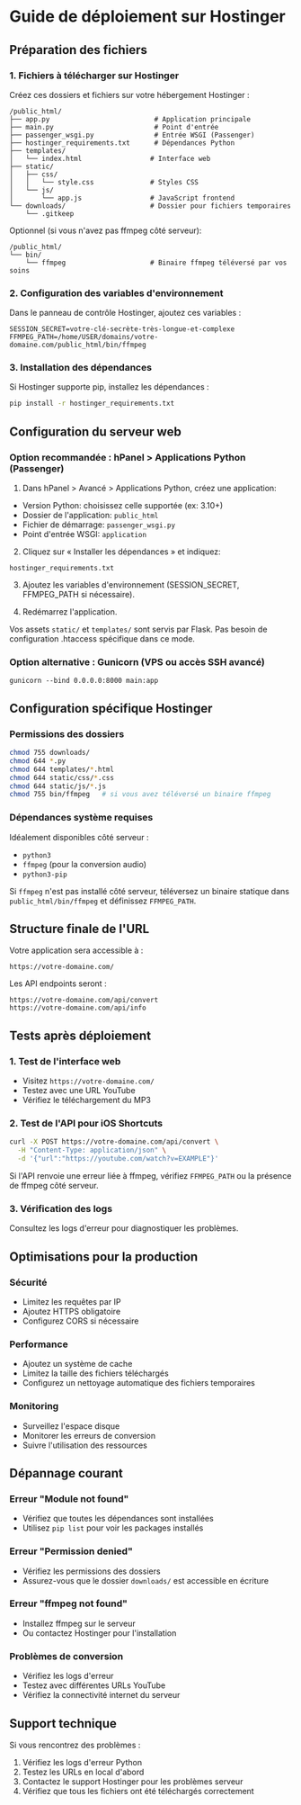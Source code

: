 # Guide de déploiement sur Hostinger

## Préparation des fichiers

### 1. Fichiers à télécharger sur Hostinger

Créez ces dossiers et fichiers sur votre hébergement Hostinger :

```
/public_html/
├── app.py                          # Application principale
├── main.py                         # Point d'entrée
├── passenger_wsgi.py               # Entrée WSGI (Passenger)
├── hostinger_requirements.txt      # Dépendances Python
├── templates/
│   └── index.html                 # Interface web
├── static/
│   ├── css/
│   │   └── style.css              # Styles CSS
│   └── js/
│       └── app.js                 # JavaScript frontend
└── downloads/                     # Dossier pour fichiers temporaires
    └── .gitkeep
```

Optionnel (si vous n'avez pas ffmpeg côté serveur):

```
/public_html/
└── bin/
    └── ffmpeg                     # Binaire ffmpeg téléversé par vos soins
```

### 2. Configuration des variables d'environnement

Dans le panneau de contrôle Hostinger, ajoutez ces variables :

```
SESSION_SECRET=votre-clé-secrète-très-longue-et-complexe
FFMPEG_PATH=/home/USER/domains/votre-domaine.com/public_html/bin/ffmpeg
```

### 3. Installation des dépendances

Si Hostinger supporte pip, installez les dépendances :

```bash
pip install -r hostinger_requirements.txt
```

## Configuration du serveur web

### Option recommandée : hPanel > Applications Python (Passenger)

1) Dans hPanel > Avancé > Applications Python, créez une application:
- Version Python: choisissez celle supportée (ex: 3.10+)
- Dossier de l'application: `public_html`
- Fichier de démarrage: `passenger_wsgi.py`
- Point d'entrée WSGI: `application`

2) Cliquez sur « Installer les dépendances » et indiquez:
```
hostinger_requirements.txt
```

3) Ajoutez les variables d'environnement (SESSION_SECRET, FFMPEG_PATH si nécessaire).

4) Redémarrez l'application.

Vos assets `static/` et `templates/` sont servis par Flask. Pas besoin de configuration .htaccess spécifique dans ce mode.

### Option alternative : Gunicorn (VPS ou accès SSH avancé)

```
gunicorn --bind 0.0.0.0:8000 main:app
```

## Configuration spécifique Hostinger

### Permissions des dossiers
```bash
chmod 755 downloads/
chmod 644 *.py
chmod 644 templates/*.html
chmod 644 static/css/*.css
chmod 644 static/js/*.js
chmod 755 bin/ffmpeg   # si vous avez téléversé un binaire ffmpeg
```

### Dépendances système requises

Idéalement disponibles côté serveur :
- `python3`
- `ffmpeg` (pour la conversion audio)
- `python3-pip`

Si `ffmpeg` n'est pas installé côté serveur, téléversez un binaire statique dans `public_html/bin/ffmpeg` et définissez `FFMPEG_PATH`.

## Structure finale de l'URL

Votre application sera accessible à :
```
https://votre-domaine.com/
```

Les API endpoints seront :
```
https://votre-domaine.com/api/convert
https://votre-domaine.com/api/info
```

## Tests après déploiement

### 1. Test de l'interface web
- Visitez `https://votre-domaine.com/`
- Testez avec une URL YouTube
- Vérifiez le téléchargement du MP3

### 2. Test de l'API pour iOS Shortcuts
```bash
curl -X POST https://votre-domaine.com/api/convert \
  -H "Content-Type: application/json" \
  -d '{"url":"https://youtube.com/watch?v=EXAMPLE"}'
```

Si l'API renvoie une erreur liée à ffmpeg, vérifiez `FFMPEG_PATH` ou la présence de ffmpeg côté serveur.

### 3. Vérification des logs
Consultez les logs d'erreur pour diagnostiquer les problèmes.

## Optimisations pour la production

### Sécurité
- Limitez les requêtes par IP
- Ajoutez HTTPS obligatoire
- Configurez CORS si nécessaire

### Performance
- Ajoutez un système de cache
- Limitez la taille des fichiers téléchargés
- Configurez un nettoyage automatique des fichiers temporaires

### Monitoring
- Surveillez l'espace disque
- Monitorer les erreurs de conversion
- Suivre l'utilisation des ressources

## Dépannage courant

### Erreur "Module not found"
- Vérifiez que toutes les dépendances sont installées
- Utilisez `pip list` pour voir les packages installés

### Erreur "Permission denied"
- Vérifiez les permissions des dossiers
- Assurez-vous que le dossier `downloads/` est accessible en écriture

### Erreur "ffmpeg not found"
- Installez ffmpeg sur le serveur
- Ou contactez Hostinger pour l'installation

### Problèmes de conversion
- Vérifiez les logs d'erreur
- Testez avec différentes URLs YouTube
- Vérifiez la connectivité internet du serveur

## Support technique

Si vous rencontrez des problèmes :
1. Vérifiez les logs d'erreur Python
2. Testez les URLs en local d'abord
3. Contactez le support Hostinger pour les problèmes serveur
4. Vérifiez que tous les fichiers ont été téléchargés correctement
